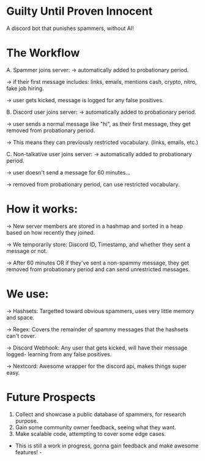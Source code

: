 # Guilty Until Proven Innocent

A discord bot that punishes spammers, without AI!

# The Workflow
A. Spammer joins server:
-> automatically added to probationary period.

-> if their first message includes: links, emails, mentions cash, crypto, nitro, fake job hiring.

-> user gets kicked, message is logged for any false positives.

B. Discord user joins server:
-> automatically added to probationary period.

-> user sends a normal message like "hi", as their first message, they get removed from probationary period.

-> This means they can previously restricted vocabulary. (links, emails, etc.)

C. Non-talkative user joins server:
-> automatically added to probationary period.

-> user doesn't send a message for 60 minutes...

-> removed from probationary period, can use restricted vocabulary.

# How it works:
-> New server members are stored in a hashmap and sorted in a heap based on how recently they joined.

-> We temporarily store: Discord ID, Timestamp, and whether they sent a message or not.

-> After 60 minutes OR if they've sent a non-spammy message, they get removed from probationary period and can send unrestricted messages.

# We use:
-> Hashsets: Targetted toward obvious spammers, uses very little memory and space.

-> Regex: Covers the remainder of spammy messages that the hashsets can't cover.

-> Discord Webhook: Any user that gets kicked, will have their message logged- learning from any false positives.

-> Nextcord: Awesome wrapper for the discord api, makes things super easy.

# Future Prospects
1. Collect and showcase a public database of spammers, for research purpose.
2. Gain some community owner feedback, seeing what they want.
3. Make scalable code, attempting to cover some edge cases.

- This is still a work in progress, gonna gain feedback and make awesome features! -
